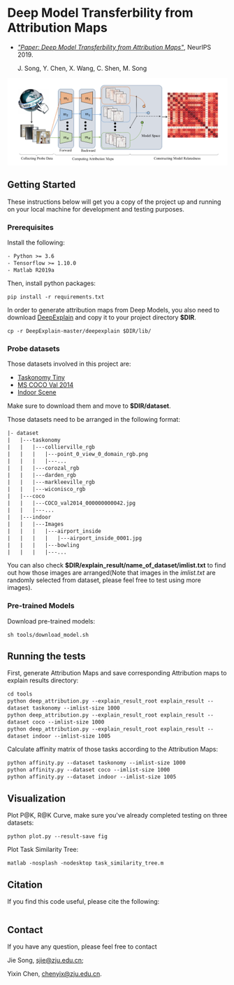 # Deep Model Transferbility from Attribution Maps

- [*"Paper: Deep Model Transferbility from Attribution Maps"*](https:), NeurIPS 2019.

  J. Song, Y. Chen, X. Wang, C. Shen, M. Song

![](demo/illus.png)

## Getting Started

These instructions below will get you a copy of the project up and running on your local machine for development and testing purposes.

### Prerequisites

Install the following:

```
- Python >= 3.6
- Tensorflow >= 1.10.0
- Matlab R2019a
```

Then, install python packages:

```
pip install -r requirements.txt
```

In order to generate attribution maps from Deep Models, you also need to download [DeepExplain](https://github.com/marcoancona/DeepExplain) and copy it to your project directory **$DIR**.

```
cp -r DeepExplain-master/deepexplain $DIR/lib/
```

### Probe datasets

Those datasets involved in this project are:

- [Taskonomy Tiny](https://github.com/StanfordVL/taskonomy/tree/master/data#downloading-the-dataset)
- [MS COCO Val 2014](http://images.cocodataset.org/zips/test2014.zip)
- [Indoor Scene](http://groups.csail.mit.edu/vision/LabelMe/NewImages/indoorCVPR_09.tar)

Make sure to download them and move to **$DIR/dataset**.

Those datasets need to be arranged in the following format:

```
|- dataset
|   |---taskonomy
|   |   |---collierville_rgb
|   |   |   |---point_0_view_0_domain_rgb.png
|   |   |   |---...
|   |   |---corozal_rgb
|   |   |---darden_rgb
|   |   |---markleeville_rgb
|   |   |---wiconisco_rgb
|   |---coco
|   |   |---COCO_val2014_000000000042.jpg
|   |   |---...
|   |---indoor
|   |   |---Images
|   |   |   |---airport_inside
|   |   |   |   |---airport_inside_0001.jpg
|   |   |   |---bowling
|   |   |   |---...
```

You can also check **$DIR/explain_result/name_of_dataset/imlist.txt** to find out how those images are arranged(Note that images in the *imlist.txt* are randomly selected from dataset, please feel free to test using more images).  

### Pre-trained Models

Download pre-trained models:

```
sh tools/download_model.sh
```

## Running the tests

First, generate Attribution Maps and save corresponding Attribution maps to explain results directory:

```
cd tools
python deep_attribution.py --explain_result_root explain_result --dataset taskonomy --imlist-size 1000
python deep_attribution.py --explain_result_root explain_result --dataset coco --imlist-size 1000
python deep_attribution.py --explain_result_root explain_result --dataset indoor --imlist-size 1005
```

Calculate affinity matrix of those tasks according to the Attribution Maps:

```
python affinity.py --dataset taskonomy --imlist-size 1000
python affinity.py --dataset coco --imlist-size 1000
python affinity.py --dataset indoor --imlist-size 1005
```

## Visualization

Plot P@K, R@K Curve, make sure you've already completed testing on three datasets:

```  
python plot.py --result-save fig
```

Plot Task Similarity Tree:

```
matlab -nosplash -nodesktop task_similarity_tree.m
```

## Citation

If you find this code useful, please cite the following:

```

```

## Contact

If you have any question, please feel free to contact

Jie Song, sjie@zju.edu.cn; 

Yixin Chen, chenyix@zju.edu.cn.